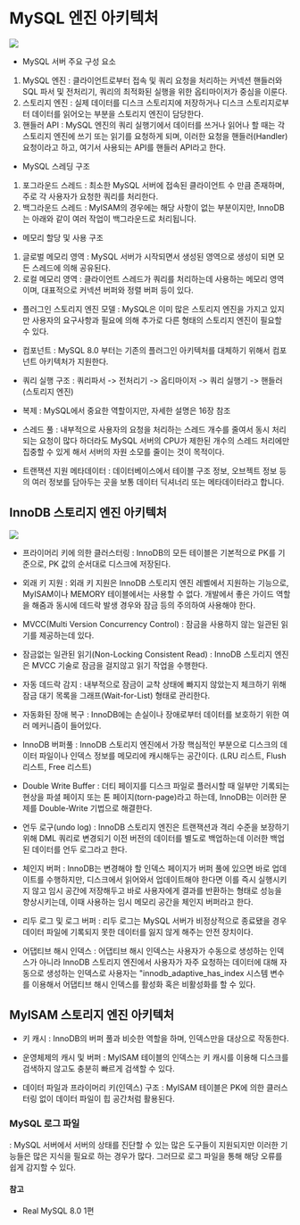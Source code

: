 # MySQL 엔진 아키텍처

![](https://velog.velcdn.com/images/inrir/post/c4830265-e996-4f05-9b8d-0b68a2bd510f/image.png)

- MySQL 서버 주요 구성 요소
1. MySQL 엔진
: 클라이언트로부터 접속 및 쿼리 요청을 처리하는 커넥션 핸들러와 SQL 파서 및 전처리기, 쿼리의 최적화된 실행을 위한 옵티마이저가 중심을 이룬다. 
2. 스토리지 엔진
: 실제 데이터를 디스크 스토리지에 저장하거나 디스크 스토리지로부터 데이터를 읽어오는 부분을 스토리지 엔진이 담당한다.
3. 핸들러 API
: MySQL 엔진의 쿼리 실행기에서 데이터를 쓰거나 읽어나 할 때는 각 스토리지 엔진에 쓰기 또는 읽기를 요청하게 되며, 이러한 요청을 핸들러(Handler) 요청이라고 하고, 여기서 사용되는 API를 핸들러 API라고 한다.

- MySQL 스레딩 구조
1. 포그라운드 스레드
: 최소한 MySQL 서버에 접속된 클라이언트 수 만큼 존재하며, 주로 각 사용자가 요청한 쿼리를 처리한다. 
2. 백그라운드 스레드
: MyISAM의 경우에는 해당 사항이 없는 부분이지만,  InnoDB는 아래와 같이 여러 작업이 백그라운드로 처리됩니다. 

- 메모리 할당 및 사용 구조
1. 글로벌 메모리 영역
: MySQL 서버가 시작되면서 생성된 영역으로 생성이 되면 모든 스레드에 의해 공유된다.
2. 로컬 메모리 영역
: 클라이언트 스레드가 쿼리를 처리하는데 사용하는 메모리 영역이며, 대표적으로 커넥션 버퍼와 정렬 버퍼 등이 있다.

- 플러그인 스토리지 엔진 모델
: MySQL은 이미 많은 스토리지 엔진을 가지고 있지만 사용자의 요구사항과 필요에 의해 추가로 다른 형태의 스토리지 엔진이 필요할 수 있다.

- 컴포넌트
: MySQL 8.0 부터는 기존의 플러그인 아키텍처를 대체하기 위해서 컴포넌트 아키텍처가 지원한다. 

- 쿼리 실행 구조
: 쿼리파서 -> 전처리기 -> 옵티마이저 -> 쿼리 실행기 -> 핸들러(스토리지 엔진)

- 복제
: MySQL에서 중요한 역할이지만, 자세한 설명은 16장 참조

- 스레드 풀
: 내부적으로 사용자의 요청을 처리하는 스레드 개수를 줄여서 동시 처리되는 요청이 많다 하더라도 MySQL 서버의 CPU가 제한된 개수의 스레드 처리에만 집중할 수 있게 해서 서버의 자원 소모를 줄이는 것이 목적이다.

- 트랜잭션 지원 메타데이터
: 데이터베이스에서 테이블 구조 정보, 오브젝트 정보 등의 여러 정보를 담아두는 곳을 보통 데이터 딕셔너리 또는 메타데이터라고 합니다.

## InnoDB 스토리지 엔진 아키텍처
![](https://velog.velcdn.com/images/inrir/post/0eb9716b-020f-4d8e-8d2c-e834983668d2/image.png)
- 프라이머리 키에 의한 클러스터링
: InnoDB의 모든 테이블은 기본적으로 PK를 기준으로, PK 값의 순서대로 디스크에 저장된다. 

- 외래 키 지원
: 외래 키 지원은 InnoDB 스토리지 엔진 레벨에서 지원하는 기능으로, MyISAM이나 MEMORY 테이블에서는 사용할 수 없다. 개발에서 좋은 가이드 역할을 해줌과 동시에 데드락 발생 경우와 잠금 등의 주의하여 사용해야 한다.

- MVCC(Multi Version Concurrency Control)
: 잠금을 사용하지 않는 일관된 읽기를 제공하는데 있다. 

- 잠금없는 일관된 읽기(Non-Locking Consistent Read)
: InnoDB 스토리지 엔진은 MVCC 기술로 잠금을 걸지않고 읽기 작업을 수행한다.

- 자동 데드락 감지
: 내부적으로 잠금이 교착 상태에 빠지지 않았는지 체크하기 위해 잠금 대기 목록을 그래프(Wait-for-List) 형태로 관리한다.

- 자동화된 장애 복구
: InnoDB에는 손실이나 장애로부터 데이터를 보호하기 위한 여러 메커니즘이 들어있다.

- InnoDB 버퍼풀
: InnoDB 스토리지 엔진에서 가장 핵심적인 부분으로 디스크의 데이터 파일이나 인덱스 정보를 메모리에 캐시해두는 공간이다. (LRU 리스트, Flush 리스트, Free 리스트)

- Double Write Buffer
: 더티 페이지를 디스크 파일로 플러시할 때 일부만 기록되는 현상을 파셜 페이지 또는 톤 페이지(torn-page)라고 하는데, InnoDB는 이러한 문제를 Double-Write 기법으로 해결한다.

- 언두 로구(undo log)
: InnoDB 스토리지 엔진은 트랜잭션과 격리 수준을 보장하기 위해 DML 쿼리로 변경되기 이전 버전의 데이터를 별도로 백업하는데 이러한 백업된 데이터를 언두 로그라고 한다.

- 체인지 버퍼
: InnoDB는 변경해야 할 인덱스 페이지가 버퍼 풀에 있으면 바로 업데이트를 수행하지만, 디스크에서 읽어와서 업데이트해야 한다면 이를 즉시 실행시키지 않고 임시 공간에 저장해두고 바로 사용자에게 결과를 반환하는 형태로 성능을 향상시키는데, 이때 사용하는 임시 메모리 공간을 체인지 버퍼라고 한다.

- 리두 로그 및 로그 버퍼
: 리두 로그는 MySQL 서버가 비정상적으로 종료됐을 경우 데이터 파일에 기록되지 못한 데이터를 잃지 않게 해주는 안전 장치이다.

- 어댑티브 해시 인덱스
: 어댑티브 해시 인덱스는 사용자가 수동으로 생성하는 인덱스가 아니라 InnoDB 스토리지 엔진에서 사용자가 자주 요청하는 데이터에 대해 자동으로 생성하는 인덱스로 사용자는 "innodb_adaptive_has_index 시스템 변수를 이용해서 어댑티브 해시 인덱스를 활성화 혹은 비활성화를 할 수 있다.

## MyISAM 스토리지 엔진 아키텍처
- 키 캐시
: InnoDB의 버퍼 풀과 비슷한 역할을 하며, 인덱스만을 대상으로 작동한다.

- 운영체제의 캐시 및 버퍼
: MyISAM 테이블의 인덱스는 키 캐시를 이용해 디스크를 검색하지 않고도 충분히 빠르게 검색할 수 있다.

- 데이터 파일과 프라이머리 키(인덱스) 구조
: MyISAM 테이블은 PK에 의한 클러스터링 없이 데이터 파일이 힙 공간처럼 활용된다. 

### MySQL 로그 파일
: MySQL 서버에서 서버의 상태를 진단할 수 있는 많은 도구들이 지원되지만 이러한 기능들은 많은 지식을 필요로 하는 경우가 많다. 그러므로 로그 파일을 통해 해당 오류를 쉽게 감지할 수 있다.

#### 참고 
- Real MySQL 8.0 1편

